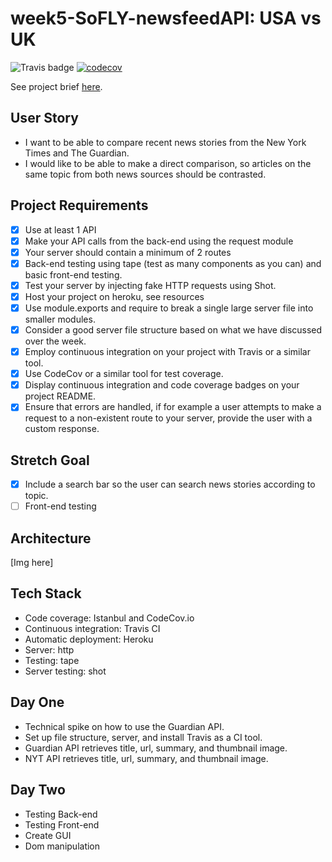 # week5-SoFLY-newsfeedAPI: USA vs UK 

![Travis badge](https://travis-ci.org/FAC10/week5-SoFLY-newsfeedAPI.svg?branch=master)
[![codecov](https://codecov.io/gh/FAC10/week5-SoFLY-newsfeedAPI/branch/master/graph/badge.svg)](https://codecov.io/gh/FAC10/week5-SoFLY-newsfeedAPI)

See project brief [here](https://github.com/foundersandcoders/master-reference/blob/master/coursebook/week-5/project.md).

## User Story

- I want to be able to compare recent news stories from the New York Times and The Guardian.
- I would like to be able to make a direct comparison, so articles on the same topic from both news sources should be contrasted.

## Project Requirements
- [x] Use at least 1 API
- [x] Make your API calls from the back-end using the request module
- [x] Your server should contain a minimum of 2 routes
- [x] Back-end testing using tape (test as many components as you can) and basic front-end testing.
- [x] Test your server by injecting fake HTTP requests using Shot.
- [x] Host your project on heroku, see resources
- [x] Use module.exports and require to break a single large server file into smaller modules.
- [x] Consider a good server file structure based on what we have discussed over the week.
- [x] Employ continuous integration on your project with Travis or a similar tool.
- [x] Use CodeCov or a similar tool for test coverage.
- [x] Display continuous integration and code coverage badges on your project README.
- [x] Ensure that errors are handled, if for example a user attempts to make a request to a non-existent route to your server, provide the user with a custom response.

## Stretch Goal

- [x] Include a search bar so the user can search news stories according to topic.
- [ ] Front-end testing

## Architecture

[Img here]

## Tech Stack

- Code coverage: Istanbul and CodeCov.io
- Continuous integration: Travis CI
- Automatic deployment: Heroku
- Server: http
- Testing: tape
- Server testing: shot

## Day One

- Technical spike on how to use the Guardian API.
- Set up file structure, server, and install Travis as a CI tool.
- Guardian API retrieves title, url, summary, and thumbnail image.
- NYT API retrieves title, url, summary, and thumbnail image.

## Day Two

- Testing Back-end
- Testing Front-end
- Create GUI
- Dom manipulation
